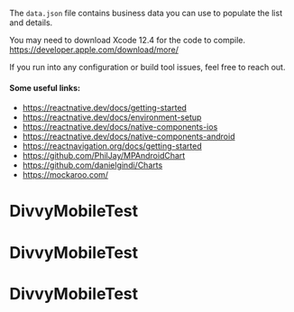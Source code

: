 The `data.json` file contains business data you can use to populate the list and details.

You may need to download Xcode 12.4 for the code to compile. https://developer.apple.com/download/more/

If you run into any configuration or build tool issues, feel free to reach out. 

#### Some useful links:
- https://reactnative.dev/docs/getting-started
- https://reactnative.dev/docs/environment-setup
- https://reactnative.dev/docs/native-components-ios
- https://reactnative.dev/docs/native-components-android
- https://reactnavigation.org/docs/getting-started
- https://github.com/PhilJay/MPAndroidChart 
- https://github.com/danielgindi/Charts
- https://mockaroo.com/ 
# DivvyMobileTest
# DivvyMobileTest
# DivvyMobileTest
